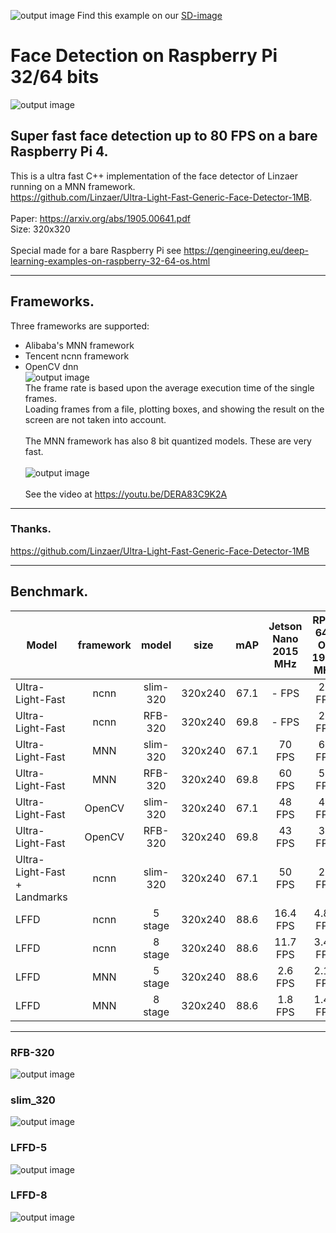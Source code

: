 ![output image](https://qengineering.eu/images/SDcard16GB_tiny.jpg) Find this example on our [SD-image](https://github.com/Qengineering/RPi-image)
# Face Detection on Raspberry Pi 32/64 bits
![output image]( https://qengineering.eu/images/Walk.jpg )

## Super fast face detection up to 80 FPS on a bare Raspberry Pi 4.
This is a ultra fast C++ implementation of the face detector of Linzaer running on a MNN framework.<br/> 
https://github.com/Linzaer/Ultra-Light-Fast-Generic-Face-Detector-1MB. <br/><br/>
Paper: https://arxiv.org/abs/1905.00641.pdf <br/>
Size: 320x320 <br/><br/>
Special made for a bare Raspberry Pi see https://qengineering.eu/deep-learning-examples-on-raspberry-32-64-os.html <br/>

------------

## Frameworks.
Three frameworks are supported:<br/>
- Alibaba's MNN framework <br/>
- Tencent ncnn framework <br/>
- OpenCV dnn <br/>
![output image]( https://qengineering.eu/images/UltraFaceCompare.png ) <br/>
The frame rate is based upon the average execution time of the single frames. <br/>
Loading frames from a file, plotting boxes, and showing the result on the screen are not taken into account. <br/><br/>
The MNN framework has also 8 bit quantized models. These are very fast. <br/><br/>
![output image]( https://qengineering.eu/images/UltraFaceMNNCompare.png ) <br/><br/>
See the video at https://youtu.be/DERA83C9K2A

------------

### Thanks.
https://github.com/Linzaer/Ultra-Light-Fast-Generic-Face-Detector-1MB<br/>

------------

## Benchmark.
| Model  | framework | model |size |  mAP | Jetson Nano<br/>2015 MHz | RPi 4 64-OS<br/>1950 MHz |
| ------------- | :-----: | :-----:  | :-----:  | :-----:  | :-------------:  | :-------------: |
| Ultra-Light-Fast| ncnn | slim-320 | 320x240 | 67.1  |    - FPS | 26 FPS |
| Ultra-Light-Fast| ncnn | RFB-320 | 320x240 | 69.8  |    - FPS | 23 FPS |
| Ultra-Light-Fast| MNN | slim-320 | 320x240 | 67.1  | 70 FPS | 65 FPS |
| Ultra-Light-Fast| MNN | RFB-320 | 320x240 | 69.8  | 60 FPS | 56 FPS |
| Ultra-Light-Fast| OpenCV | slim-320 | 320x240 | 67.1  | 48 FPS | 40 FPS |
| Ultra-Light-Fast| OpenCV | RFB-320 | 320x240 | 69.8  | 43 FPS | 35 FPS |
| Ultra-Light-Fast + Landmarks| ncnn | slim-320 | 320x240 | 67.1  | 50 FPS | 24 FPS |
| LFFD| ncnn | 5 stage | 320x240 | 88.6 | 16.4 FPS | 4.85 FPS |
| LFFD| ncnn | 8 stage | 320x240 | 88.6 | 11.7 FPS | 3.45 FPS |
| LFFD| MNN | 5 stage | 320x240 | 88.6 | 2.6 FPS | 2.17 FPS |
| LFFD| MNN | 8 stage | 320x240 | 88.6 | 1.8 FPS | 1.49 FPS |

------------

### RFB-320 <br/>
![output image](https://qengineering.eu/images/ResultSelfie-RFB.jpg) 
### slim_320<br/>
![output image](https://qengineering.eu/images/ResultSelfie-slim.jpg) 
### LFFD-5 <br/>
![output image]( https://qengineering.eu/images/selfie_result_5.jpg )
### LFFD-8 <br/>
![output image]( https://qengineering.eu/images/selfie_result_8.jpg )



